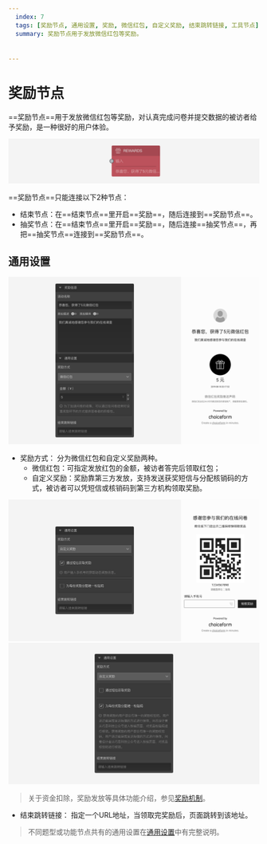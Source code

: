 ```yaml
---
  index: 7
  tags: [奖励节点, 通用设置, 奖励, 微信红包, 自定义奖励, 结束跳转链接, 工具节点]
  summary: 奖励节点用于发放微信红包等奖励。


---
```







# 奖励节点

==奖励节点==用于发放微信红包等奖励，对认真完成问卷并提交数据的被访者给予奖励，是一种很好的用户体验。

<img src='../assets/toolsNodes/07reward/node.png'>

==奖励节点==只能连接以下2种节点：

+ 结束节点：在==结束节点==里开启==奖励==，随后连接到==奖励节点==。
+ 抽奖节点：在==结束节点==里开启==奖励==，随后连接==抽奖节点==，再把==抽奖节点==连接到==奖励节点==。

## 通用设置

<img src='../assets/toolsNodes/07reward/section.png'>

+ 奖励方式：
分为微信红包和自定义奖励两种。
  + 微信红包：可指定发放红包的金额，被访者答完后领取红包；
  + 自定义奖励：奖励靠第三方发放，支持发送获奖短信与分配核销码的方式，被访者可以凭短信或核销码到第三方机构领取奖励。

<img src='../assets/toolsNodes/07reward/custom-rewards.png'>

<img src='../assets/toolsNodes/07reward/verification.png'>

> 关于资金扣除，奖励发放等具体功能介绍，参见[奖励机制](../../17advancedFunction/03rewardAndLottery.md)。

+ 结束跳转链接：
指定一个URL地址，当领取完奖励后，页面跳转到该地址。

> 不同题型或功能节点共有的通用设置在[通用设置](../../11nodeSettings/concept.md)中有完整说明。
